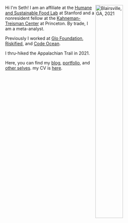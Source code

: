 Hi I'm Seth!  <img align="right" src="/./_index_files/homepage-photos/YHITW-face.JPG" alt="Blairsville, GA, 2021" width="42%" height="42%"/> I am an affiliate at the [Humane and Sustainable Food Lab](https://www.foodlabstanford.com/) at Stanford and a nonresident fellow at the [Kahneman-Treisman Center](https://behavioralpolicy.princeton.edu) at Princeton. By trade, I am a meta-analyst.

Previously I worked at [Glo Foundation](https://www.glodollar.org/), [Riskified](https://www.riskified.com/), and [Code Ocean](https://codeocean.com/).

I thru-hiked the Appalachian Trail in 2021. 

Here, you can find my [blog](/blog), [portfolio](/portfolio), and [other selves](/other-selves). my CV is [here](https://www.dropbox.com/s/g14078i3nh7q0yp/Seth_Green_CV.pdf?dl=0).